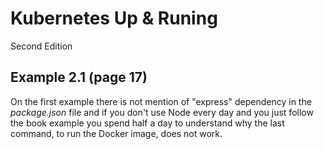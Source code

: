 # Kubernetes Up & Runing
Second Edition  

## Example 2.1 (page 17)
On the first example there is not mention of "express" dependency in the _package.json_ file 
and if you don't use Node every day and you just follow the book example you spend half a day to understand why the last command, to run the Docker image, does not work. 

